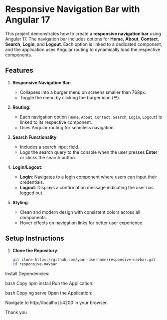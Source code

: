 # Responsive Navigation Bar with Angular 17

This project demonstrates how to create a **responsive navigation bar** using Angular 17. The navigation bar includes options for **Home**, **About**, **Contact**, **Search**, **Login**, and **Logout**. Each option is linked to a dedicated component, and the application uses Angular routing to dynamically load the respective components.

## Features

1. **Responsive Navigation Bar**:
   - Collapses into a burger menu on screens smaller than 768px.
   - Toggle the menu by clicking the burger icon (☰).

2. **Routing**:
   - Each navigation option (`Home`, `About`, `Contact`, `Search`, `Login`, `Logout`) is linked to its respective component.
   - Uses Angular routing for seamless navigation.

3. **Search Functionality**:
   - Includes a search input field.
   - Logs the search query to the console when the user presses **Enter** or clicks the search button.

4. **Login/Logout**:
   - **Login**: Navigates to a login component where users can input their credentials.
   - **Logout**: Displays a confirmation message indicating the user has logged out.

5. **Styling**:
   - Clean and modern design with consistent colors across all components.
   - Hover effects on navigation links for better user experience.

## Setup Instructions

1. **Clone the Repository**:
   ```bash
   git clone https://github.com/your-username/responsive-navbar.git
   cd responsive-navbar
Install Dependencies:

bash
Copy
npm install
Run the Application:

bash
Copy
ng serve
Open the Application:

Navigate to http://localhost:4200 in your browser.

Thank you
